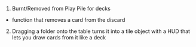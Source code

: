 1. Burnt/Removed from Play Pile for decks 
- function that removes a card from the discard
2. Dragging a folder onto the table turns it into a tile object with a HUD that lets you draw cards from it like a deck
